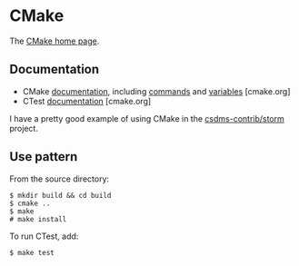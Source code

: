 # CMake

The [CMake home page](http://www.cmake.org/).

## Documentation

* CMake [documentation](http://www.cmake.org/cmake/help/v3.0/index.html), including [commands](http://www.cmake.org/cmake/help/v3.0/manual/cmake-commands.7.html) and [variables](http://www.cmake.org/cmake/help/v3.0/manual/cmake-variables.7.html) [cmake.org]
* CTest [documentation](http://www.cmake.org/Wiki/CMake/Testing_With_CTest) [cmake.org]

I have a pretty good example of using CMake
in the [csdms-contrib/storm](https://github.com/csdms-contrib/storm)
project.

## Use pattern

From the source directory:

	$ mkdir build && cd build
	$ cmake ..
	$ make
	# make install

To run CTest, add:

	$ make test
